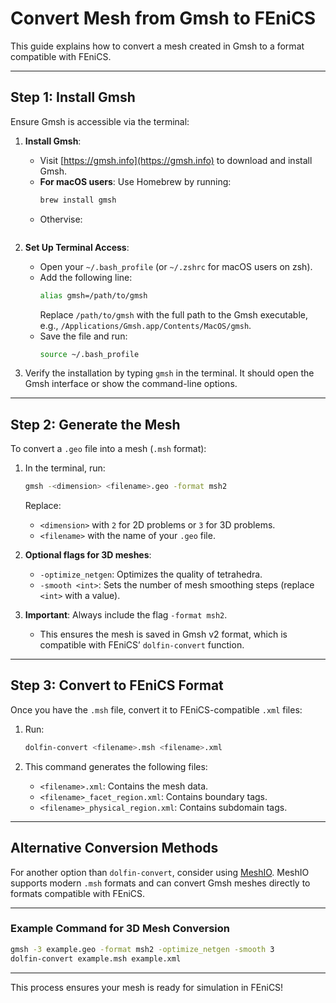 # Convert Mesh from Gmsh to FEniCS

This guide explains how to convert a mesh created in Gmsh to a format compatible with FEniCS.

---

## Step 1: Install Gmsh

Ensure Gmsh is accessible via the terminal:  
1. **Install Gmsh**:  
   - Visit [https://gmsh.info](https://gmsh.info) to download and install Gmsh.  
   - **For macOS users**: Use Homebrew by running:  
     ```bash  
     brew install gmsh  
     ```  
   - Othervise:
     ```pip install gmsh
     ``` 

2. **Set Up Terminal Access**:  
   - Open your `~/.bash_profile` (or `~/.zshrc` for macOS users on zsh).  
   - Add the following line:  
     ```bash  
     alias gmsh=/path/to/gmsh  
     ```  
     Replace `/path/to/gmsh` with the full path to the Gmsh executable, e.g., `/Applications/Gmsh.app/Contents/MacOS/gmsh`.  
   - Save the file and run:  
     ```bash  
     source ~/.bash_profile  
     ```  

3. Verify the installation by typing `gmsh` in the terminal. It should open the Gmsh interface or show the command-line options.

---

## Step 2: Generate the Mesh

To convert a `.geo` file into a mesh (`.msh` format):  
1. In the terminal, run:  
   ```bash  
   gmsh -<dimension> <filename>.geo -format msh2  
   ```  
   Replace:  
   - `<dimension>` with `2` for 2D problems or `3` for 3D problems.  
   - `<filename>` with the name of your `.geo` file.  

2. **Optional flags for 3D meshes**:  
   - `-optimize_netgen`: Optimizes the quality of tetrahedra.  
   - `-smooth <int>`: Sets the number of mesh smoothing steps (replace `<int>` with a value).  

3. **Important**: Always include the flag `-format msh2`.  
   - This ensures the mesh is saved in Gmsh v2 format, which is compatible with FEniCS’ `dolfin-convert` function.  

---

## Step 3: Convert to FEniCS Format

Once you have the `.msh` file, convert it to FEniCS-compatible `.xml` files:  
1. Run:  
   ```bash  
   dolfin-convert <filename>.msh <filename>.xml  
   ```  

2. This command generates the following files:  
   - `<filename>.xml`: Contains the mesh data.  
   - `<filename>_facet_region.xml`: Contains boundary tags.  
   - `<filename>_physical_region.xml`: Contains subdomain tags.  

---

## Alternative Conversion Methods

For another option than `dolfin-convert`, consider using [MeshIO](https://github.com/nschloe/meshio). MeshIO supports modern `.msh` formats and can convert Gmsh meshes directly to formats compatible with FEniCS.  

---

### Example Command for 3D Mesh Conversion

```bash  
gmsh -3 example.geo -format msh2 -optimize_netgen -smooth 3  
dolfin-convert example.msh example.xml  
```  

---

This process ensures your mesh is ready for simulation in FEniCS!